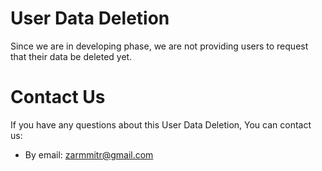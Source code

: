 User Data Deletion
==================

Since we are in developing phase, we are not providing users to request that their data be deleted yet.


Contact Us
==========

If you have any questions about this User Data Deletion, You can contact us:

*   By email: zarmmitr@gmail.com
